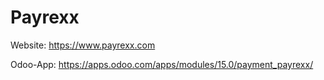 # Payrexx

Website: <https://www.payrexx.com>

Odoo-App: <https://apps.odoo.com/apps/modules/15.0/payment_payrexx/>